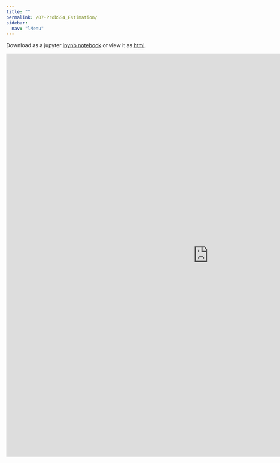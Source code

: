 ```yaml
---
title: ""
permalink: /07-ProbSS4_Estimation/
sidebar:
  nav: "lMenu"
---
```


Download as a jupyter [ipynb notebook](https://datascience-intro.github.io/1MS041-2022/notebooks/07-ProbSS4_Estimation.ipynb) or view it as [html](https://datascience-intro.github.io/1MS041-2022/notebooks/07-ProbSS4_Estimation.html).

<iframe src="https://datascience-intro.github.io/1MS041-2022/notebooks/07-ProbSS4_Estimation.html" width="1080" height="1080" frameborder="0"></iframe>

    